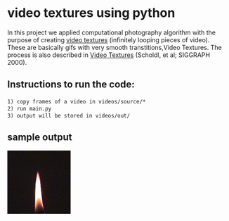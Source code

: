 # video textures using python

In this project we applied computational photography algorithm with the purpose of creating [video textures](http://www.cc.gatech.edu/cpl/projects/videotexture/) (infinitely looping pieces of video). These are basically gifs with very smooth transtitions,Video Textures. The process is also described in [Video Textures](http://cs.colby.edu/courses/F07/cs397/papers/schodl-videoTextures-sig00.pdf) (Scholdl, et al; SIGGRAPH 2000).

## Instructions to run the code:
	1) copy frames of a video in videos/source/*
	2) run main.py
	3) output will be stored in videos/out/
	
## sample output
![output](videos/out/candle/candle.gif)